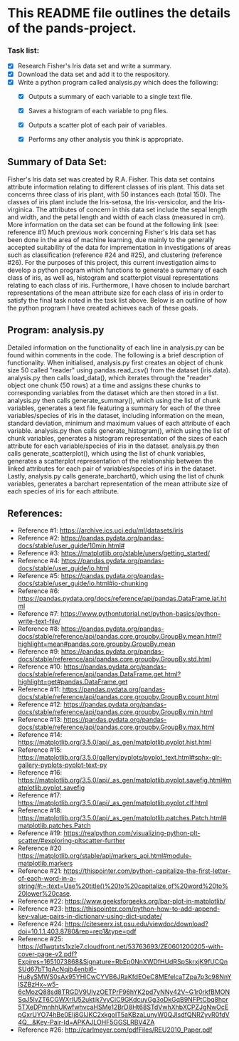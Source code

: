 # This README file outlines the details of the pands-project.


### Task list:
- [x] Research Fisher's Iris data set and write a summary.
- [x] Download the data set and add it to the respository.
- [x] Write a python program called analysis.py which does the following:
    - [x] Outputs a summary of each variable to a single text file.
    - [x] Saves a histogram of each variable to png files.
    - [x] Outputs a scatter plot of each pair of variables.
    - [x] Performs any other analysis you think is appropriate.


## Summary of Data Set:
Fisher's Iris data set was created by R.A. Fisher. This data set contains attribute information relating to different classes of iris plant. This data set concerns three class of iris plant, with 50 instances each (total 150). The classes of iris plant include the Iris-setosa, the Iris-versicolor, and the Iris-virginica. The attributes of concern in this data set include the sepal length and width, and the petal length and width of each class (measured in cm). More information on the data set can be found at the following link (see: reference #1) Much previous work concerning Fisher's Iris data set has been done in the area of machine learning, due mainly to the generally accepted suitability of the data for imprementation in investigations of areas such as classification (reference #24 and #25), and clustering (reference #26). For the purposes of this project, this current investigation aims to develop a python program which functions to generate a summary of each class of iris, as well as, histogram and scatterplot visual representations relating to each class of iris. Furthermore, I have chosen to include barchart representations of the mean attribute size for each class of iris in order to satisfy the final task noted in the task list above. Below is an outline of how the python program I have created achieves each of these goals.


## Program: analysis.py
Detailed information on the functionality of each line in analysis.py can be found within comments in the code. The following is a brief description of functionality. When initialised, analysis.py first creates an object of chunk size 50 called "reader" using pandas.read_csv() from the dataset (iris.data). analysis.py then calls load_data(), which iterates through the "reader" object one chunk (50 rows) at a time and assigns these chunks to corresponding variables from the dataset which are then stored in a list. analysis.py then calls generate_summary(), which using the list of chunk variables, generates a text file featuring a summary for each of the three variables/species of iris in the dataset, including information on the mean, standard deviation, minimum and maximum values of each attribute of each variable. analysis.py then calls generate_histogram(), which using the list of chunk variables, generates a histogram representation of the sizes of each attribute for each variable/species of iris in the dataset. analysis.py then calls generate_scatterplot(), which using the list of chunk variables, generates a scatterplot representation of the relationship between the linked attributes for each pair of variables/species of iris in the dataset. Lastly, analysis.py calls generate_barchart(), which using the list of chunk variables, generates a barchart representation of the mean attribute size of each species of iris for each attribute.

## References:
- Reference #1: https://archive.ics.uci.edu/ml/datasets/iris
- Reference #2: https://pandas.pydata.org/pandas-docs/stable/user_guide/10min.html#
- Reference #3: https://matplotlib.org/stable/users/getting_started/
- Reference #4: https://pandas.pydata.org/pandas-docs/stable/user_guide/io.html
- Reference #5: https://pandas.pydata.org/pandas-docs/stable/user_guide/io.html#io-chunking
- Reference #6: https://pandas.pydata.org/docs/reference/api/pandas.DataFrame.iat.html
- Reference #7: https://www.pythontutorial.net/python-basics/python-write-text-file/
- Reference #8: https://pandas.pydata.org/pandas-docs/stable/reference/api/pandas.core.groupby.GroupBy.mean.html?highlight=mean#pandas.core.groupby.GroupBy.mean
- Reference #9: https://pandas.pydata.org/pandas-docs/stable/reference/api/pandas.core.groupby.GroupBy.std.html
- Reference #10: https://pandas.pydata.org/pandas-docs/stable/reference/api/pandas.DataFrame.get.html?highlight=get#pandas.DataFrame.get
- Reference #11: https://pandas.pydata.org/pandas-docs/stable/reference/api/pandas.core.groupby.GroupBy.count.html
- Reference #12: https://pandas.pydata.org/pandas-docs/stable/reference/api/pandas.core.groupby.GroupBy.min.html
- Reference #13: https://pandas.pydata.org/pandas-docs/stable/reference/api/pandas.core.groupby.GroupBy.max.html
- Reference #14: https://matplotlib.org/3.5.0/api/_as_gen/matplotlib.pyplot.hist.html
- Reference #15: https://matplotlib.org/3.5.0/gallery/pyplots/pyplot_text.html#sphx-glr-gallery-pyplots-pyplot-text-py
- Reference #16: https://matplotlib.org/3.5.0/api/_as_gen/matplotlib.pyplot.savefig.html#matplotlib.pyplot.savefig
- Reference #17: https://matplotlib.org/3.5.0/api/_as_gen/matplotlib.pyplot.clf.html
- Reference #18: https://matplotlib.org/3.5.0/api/_as_gen/matplotlib.patches.Patch.html#matplotlib.patches.Patch
- Reference #19: https://realpython.com/visualizing-python-plt-scatter/#exploring-pltscatter-further
- Reference #20 https://matplotlib.org/stable/api/markers_api.html#module-matplotlib.markers
- Reference #21: https://thispointer.com/python-capitalize-the-first-letter-of-each-word-in-a-string/#:~:text=Use%20title()%20to%20capitalize,of%20word%20to%20lower%20case.
- Reference #22: https://www.geeksforgeeks.org/bar-plot-in-matplotlib/
- Reference #23: https://thispointer.com/python-how-to-add-append-key-value-pairs-in-dictionary-using-dict-update/
- Reference #24: https://citeseerx.ist.psu.edu/viewdoc/download?doi=10.1.1.403.8780&rep=rep1&type=pdf
- Reference #25: https://d1wqtxts1xzle7.cloudfront.net/53763693/ZE0601200205-with-cover-page-v2.pdf?Expires=1651073868&Signature=RbEp0NnXWDfHUdRSpSkrxjK9fUCQnSUd67bT1gAcNqib4enbi6-Hu8ySMWS0sAx95YHlCwCYVB6JRaKfdEOeC8MEfelcaTZpa7p3c98NnYlSZBzHx~w5-6cMozQ88sd8TRGDV9UlyzOETPrF96hYK2pd7yNNy42V~G1r0rkfBMONSqJ5lvZT6CGWXrlU52uktjk7vyCiC9GKdcuyGg3oDkGqB9NFPtCbq8hpr5TXeDPmnhhUKwfwhvcaHSMe12BrD8Ht68STdVwhXhbXCPZJgNwOcEpGxrUYO74hBe0EIj8GlJKC2xkgoIT5aKBzaLunyW0QJIsdfQNRZyvR0fdV4Q__&Key-Pair-Id=APKAJLOHF5GGSLRBV4ZA
- Reference #26: http://carlmeyer.com/pdfFiles/REU2010_Paper.pdf